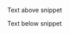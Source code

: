 Text above snippet

<!--SNIPSTART money-transfer-project-template-go-workflow {"highlightedLines": ["1", "3"]}-->
<!--SNIPEND-->

Text below snippet
